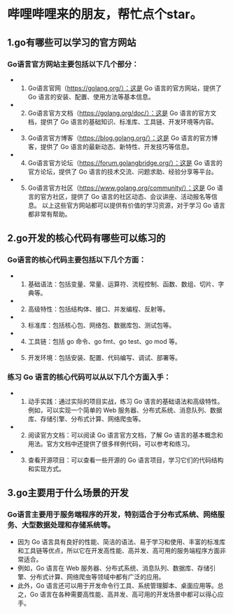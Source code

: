 # 哔哩哔哩来的朋友，帮忙点个star。

## 1.go有哪些可以学习的官方网站
### Go语言官方网站主要包括以下几个部分：
- 1. Go语言官网（https://golang.org/）：这是 Go 语言的官方网站，提供了 Go 语言的安装、配置、使用方法等基本信息。
- 2. Go语言官方文档（https://golang.org/doc/）：这是 Go 语言的官方文档，提供了 Go 语言的基础知识、标准库、工具链、开发环境等内容。
- 3. Go语言官方博客（https://blog.golang.org/）：这是 Go 语言的官方博客，提供了 Go 语言的最新动态、新特性、开发技巧等信息。
- 4. Go语言官方论坛（https://forum.golangbridge.org/）：这是 Go 语言的官方论坛，提供了 Go 语言的技术交流、问题求助、经验分享等平台。
- 5. Go语言官方社区（https://www.golang.org/community/）：这是 Go 语言的官方社区，提供了 Go 语言的社区动态、会议讲座、活动报名等信息。
以上这些官方网站都可以提供有价值的学习资源，对于学习 Go 语言都非常有帮助。

## 2.go开发的核心代码有哪些可以练习的
### Go语言的核心代码主要包括以下几个方面：
- 1. 基础语法：包括变量、常量、运算符、流程控制、函数、数组、切片、字典等。
- 2. 高级特性：包括结构体、接口、并发编程、反射等。
- 3. 标准库：包括核心包、网络包、数据库包、测试包等。
- 4. 工具链：包括 go 命令、go fmt、go test、go mod 等。
- 5. 开发环境：包括安装、配置、代码编写、调试、部署等。
### 练习 Go 语言的核心代码可以从以下几个方面入手：
- 1. 动手实践：通过实际的项目实战，练习 Go 语言的基础语法和高级特性。例如，可以实现一个简单的 Web 服务器、分布式系统、消息队列、数据库、存储引擎、分布式计算、网络爬虫等。
- 2. 阅读官方文档：可以阅读 Go 语言官方文档，了解 Go 语言的基本概念和用法。官方文档中还提供了很多样例代码，可以参考和练习。
- 3. 查看开源项目：可以查看一些开源的 Go 语言项目，学习它们的代码结构和实现方式。

## 3.go主要用于什么场景的开发
### Go语言主要用于服务端程序的开发，特别适合于分布式系统、网络服务、大型数据处理和存储系统等。
- 因为 Go 语言具有良好的性能、简洁的语法、易于学习和使用、丰富的标准库和工具链等优点，所以它在开发高性能、高并发、高可用的服务端程序方面非常适合。
- 例如，Go 语言在 Web 服务器、分布式系统、消息队列、数据库、存储引擎、分布式计算、网络爬虫等领域中都有广泛的应用。
- 此外，Go 语言还可以用于开发命令行工具、系统管理脚本、桌面应用等。总之，Go 语言在各种需要高性能、高并发、高可用的开发场景中都可以得心应手。
